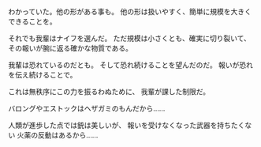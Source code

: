わかっていた。他の形がある事も。
他の形は扱いやすく、簡単に規模を大きくできることを。

それでも我輩はナイフを選んだ。
ただ規模は小さくとも、確実に切り裂いて、その報いが腕に返る確かな物質である。

我輩は恐れているのだとも。
そして恐れ続けることを望んだのだ。
報いが恐れを伝え続けることで。

これは無秩序にこの力を振るわぬために、
我輩が課した制限だ。

バロングやエストックはヘザガミのもんだから……

人類が進歩した点では銃は美しいが、
報いを受けなくなった武器を持ちたくない
火薬の反動はあるから……